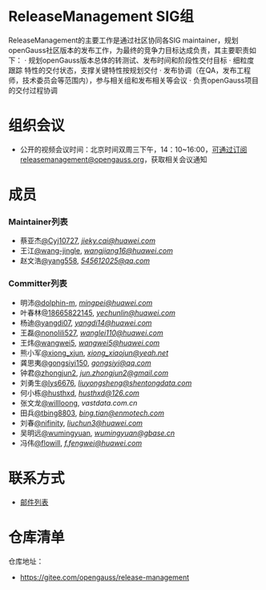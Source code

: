 # ReleaseManagement SIG组

ReleaseManagement的主要工作是通过社区协同各SIG maintainer，规划openGauss社区版本的发布工作，为最终的竞争力目标达成负责，其主要职责如下：
· 规划openGauss版本总体的转测试、发布时间和阶段性交付目标
· 细粒度跟踪 特性的交付状态，支撑关键特性按规划交付
· 发布协调（在QA，发布工程师，技术委员会等范围内），参与相关组和发布相关等会议
· 负责openGauss项目的交付过程协调

# 组织会议

- 公开的视频会议时间：北京时间双周三下午，14：10~16:00，可通过订阅releasemanagement@opengauss.org，获取相关会议通知

# 成员

### Maintainer列表

- 蔡亚杰[@Cyj10727](https://gitee.com/Cyj10727), *jieky.cai@huawei.com*
- 王江[@wang-jingle](https://gitee.com/wang-jingle), *wangjiang16@huawei.com*
- 赵文浩[@yang558](https://gitee.com/yang558), *545612025@qq.com*


### Committer列表

  - 明沛[@dolphin-m](https://gitee.com/dolphin-m), *mingpei@huawei.com*
  - 叶春林[@18665822145](https://gitee.com/18665822145), *yechunlin@huawei.com*
  - 杨迪[@yangdi07](https://gitee.com/yangdi07), *yangdi14@huawei.com*
  - 王磊[@nonolili527](https://gitee.com/nonolili527), *wanglei110@huawei.com*
  - 王炜[@wangwei5](https://gitee.com/wangwei5), *wangwei5@huawei.com*
  - 熊小军[@xiong_xjun](https://gitee.com/xiong_xjun), *xiong_xiaojun@yeah.net*
  - 龚思夷[@gongsiyi150](https://gitee.com/gongsiyi150), *gongsiyi@qq.com*
  - 钟君[@zhongjun2](https://gitee.com/zhongjun2), *jun.zhongjun2@gmail.com*
  - 刘勇生[@lys6676](https://gitee.com/lys6676), *liuyongsheng@shentongdata.com*
  - 何小栋[@husthxd](https://gitee.com/husthxd), *husthxd@126.com*
  - 张文龙[@willloong](https://gitee.com/willloong), *vastdata.com.cn*
  - 田兵[@tbing8803](https://gitee.com/tbing8803), *bing.tian@enmotech.com*
  - 刘春[@nifinity](https://gitee.com/nifinity), *liuchun3@huawei.com*
  - 吴明远[@wumingyuan](https://gitee.com/wumingyuan), *wumingyuan@gbase.cn*
  - 冯伟[@flowill](https://gitee.com/flowill), *f.fengwei@huawei.com* 

# 联系方式

- [邮件列表](https://mailweb.opengauss.org/postorius/lists/releasemanagement.opengauss.org/)

# 仓库清单

仓库地址：

- https://gitee.com/opengauss/release-management
